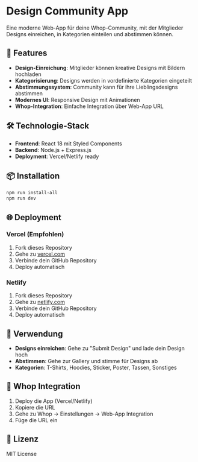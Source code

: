 # Design Community App

Eine moderne Web-App für deine Whop-Community, mit der Mitglieder Designs einreichen, in Kategorien einteilen und abstimmen können.

## 🚀 Features

- **Design-Einreichung**: Mitglieder können kreative Designs mit Bildern hochladen
- **Kategorisierung**: Designs werden in vordefinierte Kategorien eingeteilt
- **Abstimmungssystem**: Community kann für ihre Lieblingsdesigns abstimmen
- **Modernes UI**: Responsive Design mit Animationen
- **Whop-Integration**: Einfache Integration über Web-App URL

## 🛠️ Technologie-Stack

- **Frontend**: React 18 mit Styled Components
- **Backend**: Node.js + Express.js
- **Deployment**: Vercel/Netlify ready

## 📦 Installation

```bash
npm run install-all
npm run dev
```

## 🌐 Deployment

### Vercel (Empfohlen)
1. Fork dieses Repository
2. Gehe zu [vercel.com](https://vercel.com)
3. Verbinde dein GitHub Repository
4. Deploy automatisch

### Netlify
1. Fork dieses Repository
2. Gehe zu [netlify.com](https://netlify.com)
3. Verbinde dein GitHub Repository
4. Deploy automatisch

## 📱 Verwendung

- **Designs einreichen**: Gehe zu "Submit Design" und lade dein Design hoch
- **Abstimmen**: Gehe zur Gallery und stimme für Designs ab
- **Kategorien**: T-Shirts, Hoodies, Sticker, Poster, Tassen, Sonstiges

## 🔗 Whop Integration

1. Deploy die App (Vercel/Netlify)
2. Kopiere die URL
3. Gehe zu Whop → Einstellungen → Web-App Integration
4. Füge die URL ein

## 📝 Lizenz

MIT License